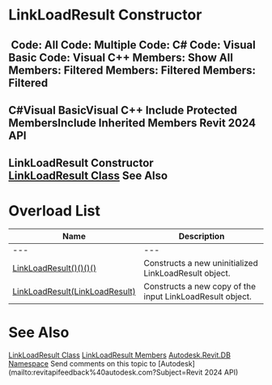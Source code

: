 # LinkLoadResult Constructor

﻿
 Code: All Code: Multiple Code: C# Code: Visual Basic Code: Visual C++  Members: Show All Members: Filtered Members: Filtered Members: Filtered   
---  
C#Visual BasicVisual C++
Include Protected MembersInclude Inherited Members
Revit 2024 API  
---  
LinkLoadResult Constructor   
[LinkLoadResult Class](f846bfb0-b047-9332-567f-75ae880d8359.md "LinkLoadResult Class") See Also  
---  
# Overload List
| Name | Description |
| --- | --- |
| --- | --- | --- |
| [LinkLoadResult()()()()](8b98cab7-1b1d-0324-3f63-0faa7674e4c7.md "LinkLoadResult Constructor") | Constructs a new uninitialized LinkLoadResult object. |
| [LinkLoadResult(LinkLoadResult)](8316dd19-1180-db11-1271-ae458c6bba08.md "LinkLoadResult Constructor \(LinkLoadResult\)") | Constructs a new copy of the input LinkLoadResult object. |

# See Also
[LinkLoadResult Class](f846bfb0-b047-9332-567f-75ae880d8359.md "LinkLoadResult Class")
[LinkLoadResult Members](5a3413c5-4891-e83c-88b5-0285c67482bf.md "LinkLoadResult Members")
[Autodesk.Revit.DB Namespace](87546ba7-461b-c646-cbb1-2cb8f5bff8b2.md "Autodesk.Revit.DB Namespace")
Send comments on this topic to [Autodesk](mailto:revitapifeedback%40autodesk.com?Subject=Revit 2024 API)